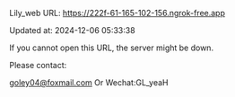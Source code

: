 Lily_web URL: https://222f-61-165-102-156.ngrok-free.app

Updated at: 2024-12-06 05:33:38

If you cannot open this URL, the server might be down.

Please contact: 

goley04@foxmail.com Or Wechat:GL_yeaH